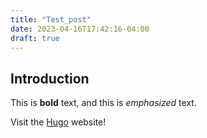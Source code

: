 ```yaml
---
title: "Test_post"
date: 2023-04-16T17:42:16-04:00
draft: true
---
```


## Introduction

This is **bold** text, and this is *emphasized* text.

Visit the [Hugo](https://gohugo.io) website!
